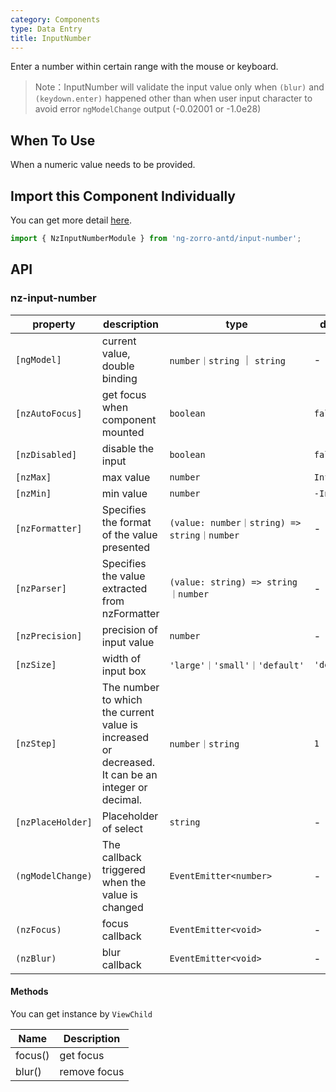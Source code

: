 ```yaml
---
category: Components
type: Data Entry
title: InputNumber
---
```


Enter a number within certain range with the mouse or keyboard.

> Note：InputNumber will validate the input value only when `(blur)` and `(keydown.enter)` happened other than when user input character to avoid error `ngModelChange` output (-0.02001 or -1.0e28)

## When To Use

When a numeric value needs to be provided.

## Import this Component Individually

You can get more detail [here](/docs/getting-started/en#import-a-component-individually).

```ts
import { NzInputNumberModule } from 'ng-zorro-antd/input-number';
```

## API

### nz-input-number

| property | description | type | default |
| -------- | ----------- | ---- | ------- |
| `[ngModel]` | current value, double binding | `number｜string` ｜ `string` | - |
| `[nzAutoFocus]` | get focus when component mounted | `boolean` | `false` |
| `[nzDisabled]` | disable the input | `boolean` | `false` |
| `[nzMax]` | max value | `number` | `Infinity` |
| `[nzMin]` | min value | `number` | `-Infinity` |
| `[nzFormatter]` | Specifies the format of the value presented | `(value: number｜string) => string｜number` | - |
| `[nzParser]` | Specifies the value extracted from nzFormatter | `(value: string) => string｜number` | - |
| `[nzPrecision]` | precision of input value | `number` | - |
| `[nzSize]` | width of input box | `'large'｜'small'｜'default'` | `'default'` |
| `[nzStep]` | The number to which the current value is increased or decreased. It can be an integer or decimal. | `number｜string` | `1` |
| `[nzPlaceHolder]` | Placeholder of select | `string` | - |
| `(ngModelChange)` | The callback triggered when the value is changed | `EventEmitter<number>` | - |
| `(nzFocus)` | focus callback | `EventEmitter<void>` | - |
| `(nzBlur)` | blur callback | `EventEmitter<void>` | - |

#### Methods

You can get instance by `ViewChild`

| Name | Description |
| ---- | ----------- |
| focus() | get focus |
| blur() | remove focus |

